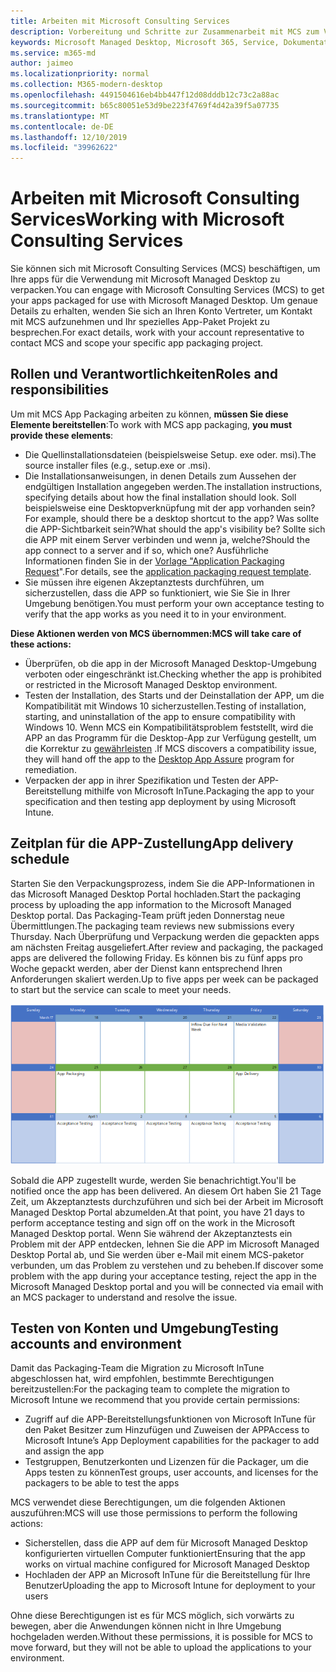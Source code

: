 ```yaml
---
title: Arbeiten mit Microsoft Consulting Services
description: Vorbereitung und Schritte zur Zusammenarbeit mit MCS zum Verpacken Ihrer Apps
keywords: Microsoft Managed Desktop, Microsoft 365, Service, Dokumentation, apps, MCS, Packaging
ms.service: m365-md
author: jaimeo
ms.localizationpriority: normal
ms.collection: M365-modern-desktop
ms.openlocfilehash: 4491504616eb4bb447f12d08dddb12c73c2a88ac
ms.sourcegitcommit: b65c80051e53d9be223f4769f4d42a39f5a07735
ms.translationtype: MT
ms.contentlocale: de-DE
ms.lasthandoff: 12/10/2019
ms.locfileid: "39962622"
---
```

# <a name="working-with-microsoft-consulting-services"></a><span data-ttu-id="979a8-104">Arbeiten mit Microsoft Consulting Services</span><span class="sxs-lookup"><span data-stu-id="979a8-104">Working with Microsoft Consulting Services</span></span>

<span data-ttu-id="979a8-105">Sie können sich mit Microsoft Consulting Services (MCS) beschäftigen, um Ihre apps für die Verwendung mit Microsoft Managed Desktop zu verpacken.</span><span class="sxs-lookup"><span data-stu-id="979a8-105">You can engage with Microsoft Consulting Services (MCS) to get your apps packaged for use with Microsoft Managed Desktop.</span></span> <span data-ttu-id="979a8-106">Um genaue Details zu erhalten, wenden Sie sich an Ihren Konto Vertreter, um Kontakt mit MCS aufzunehmen und Ihr spezielles App-Paket Projekt zu besprechen.</span><span class="sxs-lookup"><span data-stu-id="979a8-106">For exact details, work with your account representative to contact MCS and scope your specific app packaging project.</span></span>

## <a name="roles-and-responsibilities"></a><span data-ttu-id="979a8-107">Rollen und Verantwortlichkeiten</span><span class="sxs-lookup"><span data-stu-id="979a8-107">Roles and responsibilities</span></span>

<span data-ttu-id="979a8-108">Um mit MCS App Packaging arbeiten zu können, **müssen Sie diese Elemente bereitstellen**:</span><span class="sxs-lookup"><span data-stu-id="979a8-108">To work with MCS app packaging, **you must provide these elements**:</span></span>

- <span data-ttu-id="979a8-109">Die Quellinstallationsdateien (beispielsweise Setup. exe oder. msi).</span><span class="sxs-lookup"><span data-stu-id="979a8-109">The source installer files (e.g., setup.exe or .msi).</span></span>
- <span data-ttu-id="979a8-110">Die Installationsanweisungen, in denen Details zum Aussehen der endgültigen Installation angegeben werden.</span><span class="sxs-lookup"><span data-stu-id="979a8-110">The installation instructions, specifying details about how the final installation should look.</span></span> <span data-ttu-id="979a8-111">Soll beispielsweise eine Desktopverknüpfung mit der app vorhanden sein?</span><span class="sxs-lookup"><span data-stu-id="979a8-111">For example, should there be a desktop shortcut to the app?</span></span> <span data-ttu-id="979a8-112">Was sollte die APP-Sichtbarkeit sein?</span><span class="sxs-lookup"><span data-stu-id="979a8-112">What should the app's visibility be?</span></span> <span data-ttu-id="979a8-113">Sollte sich die APP mit einem Server verbinden und wenn ja, welche?</span><span class="sxs-lookup"><span data-stu-id="979a8-113">Should the app connect to a server and if so, which one?</span></span> <span data-ttu-id="979a8-114">Ausführliche Informationen finden Sie in der [Vorlage "Application Packaging Request](https://github.com/MicrosoftDocs/microsoft-365-docs/raw/public/microsoft-365/managed-desktop/get-ready/downloads/app-packaging-template.docx)".</span><span class="sxs-lookup"><span data-stu-id="979a8-114">For details, see the [application packaging request template](https://github.com/MicrosoftDocs/microsoft-365-docs/raw/public/microsoft-365/managed-desktop/get-ready/downloads/app-packaging-template.docx).</span></span>
- <span data-ttu-id="979a8-115">Sie müssen ihre eigenen Akzeptanztests durchführen, um sicherzustellen, dass die APP so funktioniert, wie Sie Sie in Ihrer Umgebung benötigen.</span><span class="sxs-lookup"><span data-stu-id="979a8-115">You must perform your own acceptance testing to verify that the app works as you need it to in your environment.</span></span>

<span data-ttu-id="979a8-116">**Diese Aktionen werden von MCS übernommen:**</span><span class="sxs-lookup"><span data-stu-id="979a8-116">**MCS will take care of these actions:**</span></span>

- <span data-ttu-id="979a8-117">Überprüfen, ob die app in der Microsoft Managed Desktop-Umgebung verboten oder eingeschränkt ist.</span><span class="sxs-lookup"><span data-stu-id="979a8-117">Checking whether the app is prohibited or restricted in the Microsoft Managed Desktop environment.</span></span>
- <span data-ttu-id="979a8-118">Testen der Installation, des Starts und der Deinstallation der APP, um die Kompatibilität mit Windows 10 sicherzustellen.</span><span class="sxs-lookup"><span data-stu-id="979a8-118">Testing of installation, starting, and uninstallation of the app to ensure compatibility with Windows 10.</span></span> <span data-ttu-id="979a8-119">Wenn MCS ein Kompatibilitätsproblem feststellt, wird die APP an das Programm für die Desktop-App zur Verfügung gestellt, um die Korrektur zu [gewährleisten](https://docs.microsoft.com/fasttrack/win-10-desktop-app-assure) .</span><span class="sxs-lookup"><span data-stu-id="979a8-119">If MCS discovers a compatibility issue, they will hand off the app to the [Desktop App Assure](https://docs.microsoft.com/fasttrack/win-10-desktop-app-assure) program for remediation.</span></span>
- <span data-ttu-id="979a8-120">Verpacken der app in ihrer Spezifikation und Testen der APP-Bereitstellung mithilfe von Microsoft InTune.</span><span class="sxs-lookup"><span data-stu-id="979a8-120">Packaging the app to your specification and then testing app deployment by using Microsoft Intune.</span></span>

## <a name="app-delivery-schedule"></a><span data-ttu-id="979a8-121">Zeitplan für die APP-Zustellung</span><span class="sxs-lookup"><span data-stu-id="979a8-121">App delivery schedule</span></span>

<span data-ttu-id="979a8-122">Starten Sie den Verpackungsprozess, indem Sie die APP-Informationen in das Microsoft Managed Desktop Portal hochladen.</span><span class="sxs-lookup"><span data-stu-id="979a8-122">Start the packaging process by uploading the app information to the Microsoft Managed Desktop portal.</span></span> <span data-ttu-id="979a8-123">Das Packaging-Team prüft jeden Donnerstag neue Übermittlungen.</span><span class="sxs-lookup"><span data-stu-id="979a8-123">The packaging team reviews new submissions every Thursday.</span></span> <span data-ttu-id="979a8-124">Nach Überprüfung und Verpackung werden die gepackten apps am nächsten Freitag ausgeliefert.</span><span class="sxs-lookup"><span data-stu-id="979a8-124">After review and packaging, the packaged apps are delivered the following Friday.</span></span> <span data-ttu-id="979a8-125">Es können bis zu fünf apps pro Woche gepackt werden, aber der Dienst kann entsprechend Ihren Anforderungen skaliert werden.</span><span class="sxs-lookup"><span data-stu-id="979a8-125">Up to five apps per week can be packaged to start but the service can scale to meet your needs.</span></span>

![Kalender mit App-Zufluss an einem Donnerstag (dem 21. in diesem Beispiel), Medienüberprüfung am nächsten Tag, Verpacken am folgenden Montag (25.) und App-Zustellung am darauffolgenden Freitag (29.)](images/MCS-cal.png)

<span data-ttu-id="979a8-127">Sobald die APP zugestellt wurde, werden Sie benachrichtigt.</span><span class="sxs-lookup"><span data-stu-id="979a8-127">You'll be notified once the app has been delivered.</span></span> <span data-ttu-id="979a8-128">An diesem Ort haben Sie 21 Tage Zeit, um Akzeptanztests durchzuführen und sich bei der Arbeit im Microsoft Managed Desktop Portal abzumelden.</span><span class="sxs-lookup"><span data-stu-id="979a8-128">At that point, you have 21 days to perform acceptance testing and sign off on the work in the Microsoft Managed Desktop portal.</span></span> <span data-ttu-id="979a8-129">Wenn Sie während der Akzeptanztests ein Problem mit der APP entdecken, lehnen Sie die APP im Microsoft Managed Desktop Portal ab, und Sie werden über e-Mail mit einem MCS-paketor verbunden, um das Problem zu verstehen und zu beheben.</span><span class="sxs-lookup"><span data-stu-id="979a8-129">If discover some problem with the app during your acceptance testing, reject the app in the Microsoft Managed Desktop portal and you will be connected via email with an MCS packager to understand and resolve the issue.</span></span>

## <a name="testing-accounts-and-environment"></a><span data-ttu-id="979a8-130">Testen von Konten und Umgebung</span><span class="sxs-lookup"><span data-stu-id="979a8-130">Testing accounts and environment</span></span>

<span data-ttu-id="979a8-131">Damit das Packaging-Team die Migration zu Microsoft InTune abgeschlossen hat, wird empfohlen, bestimmte Berechtigungen bereitzustellen:</span><span class="sxs-lookup"><span data-stu-id="979a8-131">For the packaging team to complete the migration to Microsoft Intune we recommend that you provide certain permissions:</span></span>
 
-   <span data-ttu-id="979a8-132">Zugriff auf die APP-Bereitstellungsfunktionen von Microsoft InTune für den Paket Besitzer zum Hinzufügen und Zuweisen der APP</span><span class="sxs-lookup"><span data-stu-id="979a8-132">Access to Microsoft Intune’s App Deployment capabilities for the packager to add and assign the app</span></span> 
-   <span data-ttu-id="979a8-133">Testgruppen, Benutzerkonten und Lizenzen für die Packager, um die Apps testen zu können</span><span class="sxs-lookup"><span data-stu-id="979a8-133">Test groups, user accounts, and licenses for the packagers to be able to test the apps</span></span>

<span data-ttu-id="979a8-134">MCS verwendet diese Berechtigungen, um die folgenden Aktionen auszuführen:</span><span class="sxs-lookup"><span data-stu-id="979a8-134">MCS will use those permissions to perform the following actions:</span></span>
 
-   <span data-ttu-id="979a8-135">Sicherstellen, dass die APP auf dem für Microsoft Managed Desktop konfigurierten virtuellen Computer funktioniert</span><span class="sxs-lookup"><span data-stu-id="979a8-135">Ensuring that the app works on virtual machine configured for Microsoft Managed Desktop</span></span>
-   <span data-ttu-id="979a8-136">Hochladen der APP an Microsoft InTune für die Bereitstellung für Ihre Benutzer</span><span class="sxs-lookup"><span data-stu-id="979a8-136">Uploading the app to Microsoft Intune for deployment to your users</span></span>

<span data-ttu-id="979a8-137">Ohne diese Berechtigungen ist es für MCS möglich, sich vorwärts zu bewegen, aber die Anwendungen können nicht in Ihre Umgebung hochgeladen werden.</span><span class="sxs-lookup"><span data-stu-id="979a8-137">Without these permissions, it is possible for MCS to move forward, but they will not be able to upload the applications to your environment.</span></span>


